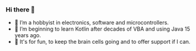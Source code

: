 ### Hi there 👋

- 🔭 I’m a hobbyist in electronics, software and microcontrollers.
- 🌱 I’m beginning to learn Kotlin after decades of VBA and using Java 15 years ago.
- 👯 It's for fun, to keep the brain cells going and to offer support if I can.
